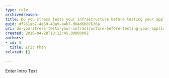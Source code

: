 ```yaml
---
type: rule
archivedreason: 
title: Do you stress tests your infrastructure before testing your application?
guid: df761ab7-4a69-48a9-a4b7-d04d6b07636a
uri: do-you-stress-tests-your-infrastructure-before-testing-your-application
created: 2016-04-28T18:22:45.0000000Z
authors:
- id: 3
  title: Eric Phan
related: []

---
```



Enter Intro Text
<br><excerpt class='endintro'></excerpt><br>



